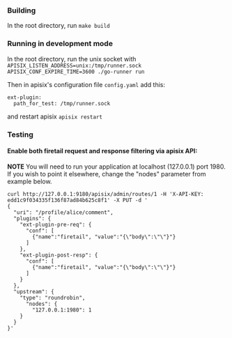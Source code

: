 ### Building

In the root directory, run `make build`

### Running in development mode

In the root directory, run the unix socket with `APISIX_LISTEN_ADDRESS=unix:/tmp/runner.sock APISIX_CONF_EXPIRE_TIME=3600 ./go-runner run`

Then in apisix's configuration file `config.yaml` add this:

```
ext-plugin:
  path_for_test: /tmp/runner.sock
```

and restart apisix `apisix restart`

### Testing

#### Enable both firetail request and response filtering via apisix API:

**NOTE** You will need to run your application at localhost (127.0.0.1) port 1980. If you wish to point it elsewhere, change the "nodes" parameter from example below.
 
```
curl http://127.0.0.1:9180/apisix/admin/routes/1 -H 'X-API-KEY: edd1c9f034335f136f87ad84b625c8f1' -X PUT -d '
{
  "uri": "/profile/alice/comment",
  "plugins": {
    "ext-plugin-pre-req": {
      "conf": [
        {"name":"firetail", "value":"{\"body\":\"\"}"}         
      ]
    },
    "ext-plugin-post-resp": {
      "conf": [
        {"name":"firetail", "value":"{\"body\":\"\"}"}      
      ]
    }
  },
  "upstream": {
    "type": "roundrobin",
      "nodes": {
        "127.0.0.1:1980": 1
    }
  }
}'
```

